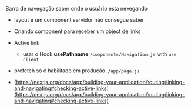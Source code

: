 Barra de navegação saber onde o usuário esta nevegando

- layout é um component servidor não consegue saber
- Criando component para receber um object de links
- Active link

  - usar o Hook **usePathname** `/components/Navigation.js` with `use client`

- prefetch só é habilitado em produção. `/app/page.js`

- [https://nextjs.org/docs/app/building-your-application/routing/linking-and-navigating#checking-active-links](https://nextjs.org/docs/app/building-your-application/routing/linking-and-navigating#checking-active-links)
